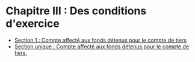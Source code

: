 # Chapitre III   :  Des conditions d'exercice

- [Section 1 : Compte affecté aux fonds détenus pour le compte de tiers](section-1)
- [Section unique : Compte affecté aux fonds détenus pour le compte de tiers.](section-unique)

